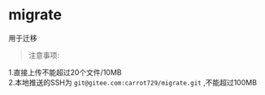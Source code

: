 # migrate
用于迁移
> 注意事项:

1.直接上传不能超过20个文件/10MB   
2.本地推送的SSH为 `git@gitee.com:carrot729/migrate.git` ,不能超过100MB   
